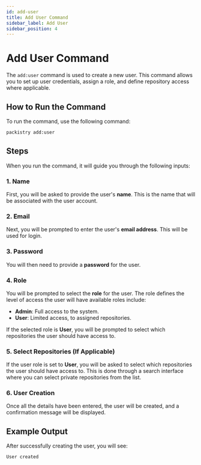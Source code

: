 ```yaml
---
id: add-user
title: Add User Command
sidebar_label: Add User
sidebar_position: 4
---
```


# Add User Command

The `add:user` command is used to create a new user. This command allows you to set up user credentials, assign a role, and define repository access where applicable.

## How to Run the Command

To run the command, use the following command:

```bash
packistry add:user
```

## Steps

When you run the command, it will guide you through the following inputs:

### 1. **Name**
First, you will be asked to provide the user's **name**. This is the name that will be associated with the user account.

### 2. **Email**
Next, you will be prompted to enter the user's **email address**. This will be used for login.

### 3. **Password**
You will then need to provide a **password** for the user.

### 4. **Role**
You will be prompted to select the **role** for the user. The role defines the level of access the user will have available roles include:
- **Admin**: Full access to the system.
- **User**: Limited access, to assigned repositories.

If the selected role is **User**, you will be prompted to select which repositories the user should have access to.

### 5. **Select Repositories (If Applicable)**
If the user role is set to **User**, you will be asked to select which repositories the user should have access to. This is done through a search interface where you can select private repositories from the list.

### 6. **User Creation**
Once all the details have been entered, the user will be created, and a confirmation message will be displayed.

## Example Output

After successfully creating the user, you will see:

```bash
User created
```
